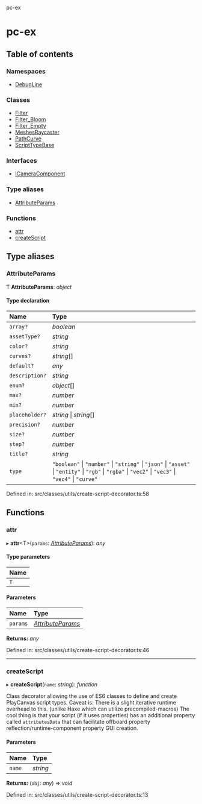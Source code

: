 pc-ex

# pc-ex

## Table of contents

### Namespaces

- [DebugLine](https://github.com/TheFBplus/pc-ex/blob/main/docs/md/modules/debugline.md)

### Classes

- [Filter](https://github.com/TheFBplus/pc-ex/blob/main/docs/md/classes/filter.md)
- [Filter\_Bloom](https://github.com/TheFBplus/pc-ex/blob/main/docs/md/classes/filter_bloom.md)
- [Filter\_Empty](https://github.com/TheFBplus/pc-ex/blob/main/docs/md/classes/filter_empty.md)
- [MeshesRaycaster](https://github.com/TheFBplus/pc-ex/blob/main/docs/md/classes/meshesraycaster.md)
- [PathCurve](https://github.com/TheFBplus/pc-ex/blob/main/docs/md/classes/pathcurve.md)
- [ScriptTypeBase](https://github.com/TheFBplus/pc-ex/blob/main/docs/md/classes/scripttypebase.md)

### Interfaces

- [ICameraComponent](https://github.com/TheFBplus/pc-ex/blob/main/docs/md/interfaces/icameracomponent.md)

### Type aliases

- [AttributeParams](https://github.com/TheFBplus/pc-ex/blob/main/docs/md/README.md#attributeparams)

### Functions

- [attr](https://github.com/TheFBplus/pc-ex/blob/main/docs/md/README.md#attr)
- [createScript](https://github.com/TheFBplus/pc-ex/blob/main/docs/md/README.md#createscript)

## Type aliases

### AttributeParams

Ƭ **AttributeParams**: *object*

#### Type declaration

| Name | Type |
| :------ | :------ |
| `array?` | *boolean* |
| `assetType?` | *string* |
| `color?` | *string* |
| `curves?` | *string*[] |
| `default?` | *any* |
| `description?` | *string* |
| `enum?` | *object*[] |
| `max?` | *number* |
| `min?` | *number* |
| `placeholder?` | *string* \| *string*[] |
| `precision?` | *number* |
| `size?` | *number* |
| `step?` | *number* |
| `title?` | *string* |
| `type` | ``"boolean"`` \| ``"number"`` \| ``"string"`` \| ``"json"`` \| ``"asset"`` \| ``"entity"`` \| ``"rgb"`` \| ``"rgba"`` \| ``"vec2"`` \| ``"vec3"`` \| ``"vec4"`` \| ``"curve"`` |

Defined in: src/classes/utils/create-script-decorator.ts:58

## Functions

### attr

▸ **attr**<T\>(`params`: [*AttributeParams*](https://github.com/TheFBplus/pc-ex/blob/main/docs/md/README.md#attributeparams)): *any*

#### Type parameters

| Name |
| :------ |
| `T` |

#### Parameters

| Name | Type |
| :------ | :------ |
| `params` | [*AttributeParams*](https://github.com/TheFBplus/pc-ex/blob/main/docs/md/README.md#attributeparams) |

**Returns:** *any*

Defined in: src/classes/utils/create-script-decorator.ts:46

___

### createScript

▸ **createScript**(`name`: *string*): *function*

Class decorator allowing the use of ES6 classes
to define and create PlayCanvas script types.
Caveat is: There is a slight iterative runtime overhead to this. (unlike Haxe which can utilize precompiled-macros)
The cool thing is that your script (if it uses properties) has an additional property called `attributesData` that can facilitate offboard property reflection/runtime-component
property GUI creation.

#### Parameters

| Name | Type |
| :------ | :------ |
| `name` | *string* |

**Returns:** (`obj`: *any*) => *void*

Defined in: src/classes/utils/create-script-decorator.ts:13
